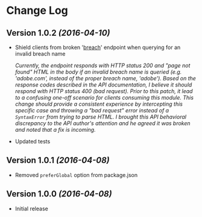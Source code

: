# Change Log

## Version 1.0.2 *(2016-04-10)*

* Shield clients from broken
  '[breach](https://haveibeenpwned.com/API/v2#SingleBreach)' endpoint when
  querying for an invalid breach name

  *Currently, the endpoint responds with HTTP status 200 and "page not found"
  HTML in the body if an invalid breach name is queried (e.g. 'adobe.com',
  instead of the proper breach name, 'adobe'). Based on the response codes
  described in the API documentation, I believe it should respond with HTTP
  status 400 (bad request). Prior to this patch, it lead to a confusing one-off
  scenario for clients consuming this module. This change should provide a
  consistent experience by intercepting this specific case and throwing a "bad
  request" error instead of a `SyntaxError` from trying to parse HTML. I
  brought this API behavioral discrepancy to the API author's attention and he
  agreed it was broken and noted that a fix is incoming.*

* Updated tests

## Version 1.0.1 *(2016-04-08)*

* Removed `preferGlobal` option from package.json

## Version 1.0.0 *(2016-04-08)*

* Initial release
